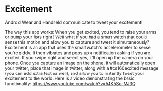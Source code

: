 # Excitement
Android Wear and Handheld communicate to tweet your excitement! 

The way this app works:
When you get excited, you tend to raise your arms or pump your fists right? Well what if you had a smart watch that could sense this motion and allow you to capture and tweet it simultaneously? Excitement is an app that uses the smartwatch's accelerometer to sense you're giddy. It then vibrates and pops up a notification asking if you are excited. If you swipe right and select yes, it'll open up the camera on your phone. Once you capture an image on the phone, it will automatically open your twitter, place that image in twitter, along with a #cs160excited message (you can add extra text as well), and allow you to instantly tweet your excitement to the world. 
Here is a video demonstrating the basic functionality: https://www.youtube.com/watch?v=54K5So-MJ3Q.
